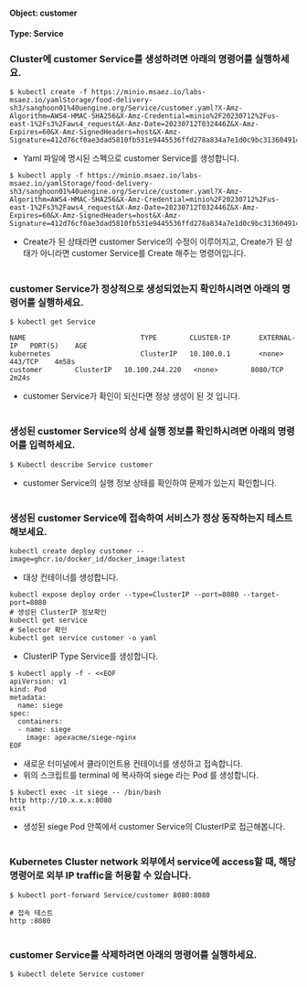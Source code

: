 
#### Object: customer
#### Type: Service

### Cluster에 customer Service를 생성하려면 아래의 명령어를 실행하세요.

```
$ kubectl create -f https://minio.msaez.io/labs-msaez.io/yamlStorage/food-delivery-sh3/sanghoon01%40uengine.org/Service/customer.yaml?X-Amz-Algorithm=AWS4-HMAC-SHA256&X-Amz-Credential=minio%2F20230712%2Fus-east-1%2Fs3%2Faws4_request&X-Amz-Date=20230712T032446Z&X-Amz-Expires=60&X-Amz-SignedHeaders=host&X-Amz-Signature=412d76cf0ae3dad5810fb531e9445536ffd278a834a7e1d0c9bc31360491491f
```
- Yaml 파일에 명시된 스펙으로 customer Service를 생성합니다.  

```
$ kubectl apply -f https://minio.msaez.io/labs-msaez.io/yamlStorage/food-delivery-sh3/sanghoon01%40uengine.org/Service/customer.yaml?X-Amz-Algorithm=AWS4-HMAC-SHA256&X-Amz-Credential=minio%2F20230712%2Fus-east-1%2Fs3%2Faws4_request&X-Amz-Date=20230712T032446Z&X-Amz-Expires=60&X-Amz-SignedHeaders=host&X-Amz-Signature=412d76cf0ae3dad5810fb531e9445536ffd278a834a7e1d0c9bc31360491491f
```
- Create가 된 상태라면 customer Service의 수정이 이루어지고, Create가 된 상태가 아니라면 customer Service를 Create 해주는 명령어입니다.
#

### customer Service가 정상적으로 생성되었는지 확인하시려면 아래의 명령어를 실행하세요.

```
$ kubectl get Service

NAME                            TYPE        CLUSTER-IP       EXTERNAL-IP   PORT(S)    AGE
kubernetes                      ClusterIP   10.100.0.1       <none>        443/TCP    4m58s
customer        ClusterIP   10.100.244.220   <none>        8080/TCP   2m24s

```
- customer Service가 확인이 되신다면 정상 생성이 된 것 입니다.
#

### 생성된 customer Service의 상세 실행 정보를 확인하시려면 아래의 명령어를 입력하세요.

```
$ Kubectl describe Service customer
```
- customer Service의 실행 정보 상태를 확인하여 문제가 있는지 확인합니다.
#

### 생성된 customer Service에 접속하여 서비스가 정상 동작하는지 테스트 해보세요.

```
kubectl create deploy customer --image=ghcr.io/docker_id/docker_image:latest
```
- 대상 컨테이너를 생성합니다.  

```
kubectl expose deploy order --type=ClusterIP --port=8080 --target-port=8080
# 생성된 ClusterIP 정보확인
kubectl get service 
# Selector 확인
kubectl get service customer -o yaml
```
- ClusterIP Type Service를 생성합니다.

```
$ kubectl apply -f - <<EOF
apiVersion: v1
kind: Pod
metadata:
  name: siege
spec:
  containers:
  - name: siege
    image: apexacme/siege-nginx
EOF
```
- 새로운 터미널에서 클라이언트용 컨테이너를 생성하고 접속합니다.
- 위의 스크립트를 terminal 에 복사하여 siege 라는 Pod 를 생성합니다.  

```
$ kubectl exec -it siege -- /bin/bash
http http://10.x.x.x:8080
exit
```
- 생성된 siege Pod 안쪽에서 customer Service의 ClusterIP로 접근해봅니다.
#

### Kubernetes Cluster network 외부에서 service에 access할 때, 해당 명령어로 외부 IP traffic을 허용할 수 있습니다.

```
$ kubectl port-forward Service/customer 8080:8080

# 접속 테스트
http :8080
```
#

### customer Service를 삭제하려면 아래의 명령어를 실행하세요.

```
$ kubectl delete Service customer
```
#

